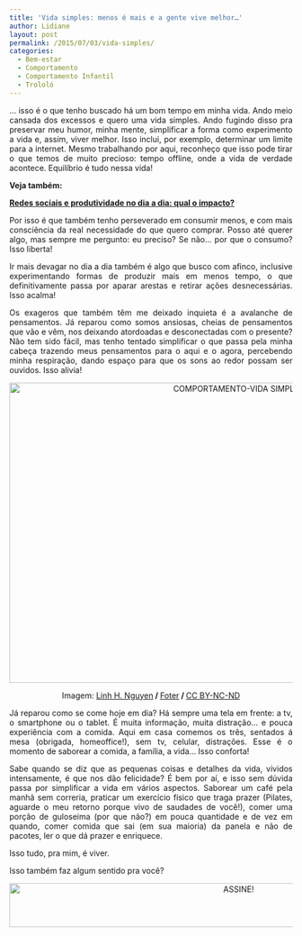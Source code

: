 ```yaml
---
title: 'Vida simples: menos é mais e a gente vive melhor…'
author: Lidiane
layout: post
permalink: /2015/07/03/vida-simples/
categories:
  - Bem-estar
  - Comportamento
  - Comportamento Infantil
  - Trololó
---
```

<p align="justify">
  … isso é o que tenho buscado há um bom tempo em minha vida. Ando meio cansada dos excessos e quero uma vida simples. Ando fugindo disso pra preservar meu humor, minha mente, simplificar a forma como experimento a vida e, assim, viver melhor. Isso inclui, por exemplo, determinar um limite para a internet. Mesmo trabalhando por aqui, reconheço que isso pode tirar o que temos de muito precioso: tempo offline, onde a vida de verdade acontece. Equilíbrio é tudo nessa vida!
</p>

<p align="justify">
  <strong>Veja também:</strong>
</p>

<p align="justify">
  <a href="http://www.trololodemulher.com.br/2015/06/26/redes-sociais-e-produtividade-2/" target="_blank" rel="noopener noreferrer"><strong>Redes sociais e produtividade no dia a dia: qual o impacto?</strong></a>
</p>

<p align="justify">
  Por isso é que também tenho perseverado em consumir menos, e com mais consciência da real necessidade do que quero comprar. Posso até querer algo, mas sempre me pergunto: eu preciso? Se não… por que o consumo? Isso liberta!
</p>

<p align="justify">
  Ir mais devagar no dia a dia também é algo que busco com afinco, inclusive experimentando formas de produzir mais em menos tempo, o que definitivamente passa por aparar arestas e retirar ações desnecessárias. Isso acalma!
</p>

<p align="justify">
  Os exageros que também têm me deixado inquieta é a avalanche de pensamentos. Já reparou como somos ansiosas, cheias de pensamentos que vão e vêm, nos deixando atordoadas e desconectadas com o presente? Não tem sido fácil, mas tenho tentado simplificar o que passa pela minha cabeça trazendo meus pensamentos para o aqui e o agora, percebendo minha respiração, dando espaço para que os sons ao redor possam ser ouvidos. Isso alivia!
</p>

<p align="center">
  <a href="https://www.trololodemulher.com.br/2015/06/COMPORTAMENTO-VIDA-SIMPLES.jpg"><img class="alignnone size-full wp-image-11076" src="https://www.trololodemulher.com.br/2015/06/COMPORTAMENTO-VIDA-SIMPLES.jpg" alt="COMPORTAMENTO-VIDA SIMPLES" width="800" height="533" /></a>
</p>

<p align="center">
  Imagem: <a href="https://www.flickr.com/photos/lng0004/6978693751/" target="_blank" rel="noopener noreferrer">Linh H. Nguyen</a><b> / </b><a href="http://foter.com/" target="_blank" rel="noopener noreferrer">Foter</a><b> / </b><a href="http://creativecommons.org/licenses/by-nc-nd/2.0/" target="_blank" rel="noopener noreferrer">CC BY-NC-ND</a>
</p>

<p align="justify">
  Já reparou como se come hoje em dia? Há sempre uma tela em frente: a tv, o smartphone ou o tablet. É muita informação, muita distração… e pouca experiência com a comida. Aqui em casa comemos os três, sentados á mesa (obrigada, homeoffice!), sem tv, celular, distrações. Esse é o momento de saborear a comida, a família, a vida… Isso conforta!
</p>

<p align="justify">
  Sabe quando se diz que as pequenas coisas e detalhes da vida, vividos intensamente, é que nos dão felicidade? É bem por aí, e isso sem dúvida passa por simplificar a vida em vários aspectos. Saborear um café pela manhã sem correria, praticar um exercício físico que traga prazer (Pilates, aguarde o meu retorno porque vivo de saudades de você!), comer uma porção de guloseima (por que não?) em pouca quantidade e de vez em quando, comer comida que sai (em sua maioria) da panela e não de pacotes, ler o que dá prazer e enriquece.
</p>

<p align="justify">
  Isso tudo, pra mim, é viver.
</p>

<p align="justify">
  Isso também faz algum sentido pra você?
</p>

<p align="center">
  <a href="http://feedburner.google.com/fb/a/mailverify?uri=blogBichaFemea&loc=en_US" target="_blank" rel="noopener noreferrer"><img class="alignnone size-full wp-image-10439" src="https://www.trololodemulher.com.br/2014/09/ASSINE.png" alt="ASSINE!" width="800" height="78" /></a>
</p>

<p align="justify">